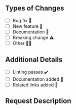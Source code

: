 <!-- Thanks for opening a PR! Your contribution is much appreciated. -->

<!-- PR title should follow conventional commits (see COMMIT_CONVENTION.md guide) -->

<!-- Check the boxes with an 'x' that refers to your changes. -->

## Types of Changes

<!-- At least one checkbox needs to be selected. -->

- [ ] Bug fix 🐛
- [ ] New feature 🚀
- [ ] Documentation 📖
- [ ] Breaking change ⚠️
- [ ] Other 🧑‍💻

## Additional Details

<!-- Make sure the linting passes by running 'yarn lint:eslint' -->

- [ ] Linting passes ✔️
- [ ] Documentation added 📑
- [ ] Related links added 🔗

<!-- Specify additional information if necessary. -->

## Request Description

<!-- Describe your new request in detail. -->

<!--
  - Update the documentation with the attached links, e.g. Docs #link1, #link2, #link3 etc.
  - Add links to related issues, e.g. Fixes #123, Addresses #123, Related to #123 etc.
-->
